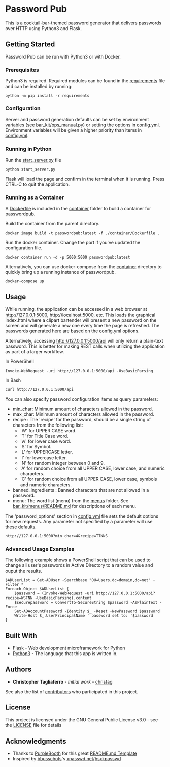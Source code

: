 # Password Pub

This is a cocktail-bar-themed password generator that delivers passwords over HTTP using Python3 and Flask.

## Getting Started

Password Pub can be run with Python3 or with Docker.

### Prerequisites

Python3 is required. Required modules can be found in the [requirements](requirements) file and can be installed by running:

```
python -m pip install -r requirements
```

### Configuration

Server and password generation defaults can be set by environment variables (see [bar_kit/ops_manual.py](bar_kit/ops_manual.py)) or setting the options in [config.yml](config.yml). Environment variables will be given a higher priority than items in [config.yml](config.yml).

### Running in Python

Run the [start_server.py](start_server.py) file

```
python start_server.py
```

Flask will load the page and confirm in the terminal when it is running. Press CTRL-C to quit the application.

### Running as a Container

A [Dockerfile](container/Dockerfile) is included in the [container](container/) folder to build a container for passwordpub.

Build the container from the parent directory.

```
docker image build -t passwordpub:latest -f ./container/Dockerfile .
```

Run the docker container. Change the port if you've updated the configuration file.

```
docker container run -d -p 5000:5000 passwordpub:latest
```

Alternatively, you can use docker-compose from the [container](container) directory to quickly bring up a running instance of passwordpub. 

```
docker-compose up
```

<!---
## Running the tests

Explain how to run the automated tests for this system

### Break down into end to end tests

Explain what these tests test and why

```
Give an example
```

### And coding style tests

Explain what these tests test and why

```
Give an example
```
--->

## Usage

While running, the application can be accessed in a web browser at http://127.0.0.1:5000, http://localhost:5000, etc. This loads the graphical index.html where a clipart bartender will present a new password on the screen and will generate a new one every time the page is refreshed. The passwords generated here are based on the [config.yml](config.yml) options.

Alternatively, accessing http://127.0.0.1:5000/api will only return a plain-text password. This is better for making REST calls when utilizing the application as part of a larger workflow.

In PowerShell

```
Invoke-WebRequest -uri http://127.0.0.1:5000/api -UseBasicParsing
```

In Bash

```
curl http://127.0.0.1:5000/api
```

You can also specify password configuration items as query parameters:
* min_char: Minimum amount of characters allowed in the password.
* max_char: Minimum amount of characters allowed in the password.
* recipe : The 'recipe' for the password, should be a single string of characters from the following list:
    * 'W' for UPPER CASE word.
    * 'T' for Title Case word.
    * 'w' for lower case word.
    * 'S' for Symbol.
    * 'L' for UPPERCASE letter.  
    * 'l' for lowercase letter.
    * 'N' for random integer between 0 and 9.
    * 'A' for random choice from all UPPER CASE, lower case, and numeric characters.
    * 'C' for random choice from all UPPER CASE, lower case, symbols and numeric characters.
* banned_ingredients : Banned characters that are not allowed in a password.
* menu: The word list (menu) from the [menus](bar_kit/menus) folder. See [bar_kit/menus/README.md](bar_kit/menus/README.md) for descriptions of each menu.

The 'password_options' section in [config.yml](config.yml) file sets the default options for new requests. Any parameter not specified by a parameter will use these defaults.

```
http://127.0.0.1:5000?min_char=4&recipe=TTNNS
```

### Advanced Usage Examples

The following example shows a PowerShell script that can be used to change all user's passwords in Active Directory to a random value and ouput the results.

```
$ADUserList = Get-ADUser -Searchbase "OU=Users,dc=domain,dc=net" - Filter *
Foreach-Object $ADUserList {
    $password = (Invoke-WebRequest -uri http://127.0.0.1:5000/api?recipe=WSTNN -UseBasicParsing).content
    $securepassword = ConvertTo-SecureString $password -AsPlainText -Force
    Set-ADAccountPassword -Identity $_ -Reset -NewPassword $password
    Write-Host $_.UserPrincipalName ' password set to: '$password
}
```

## Built With

* [Flask](http://flask.pocoo.org/) - Web development microframework for Python
* [Python3](https://www.python.org/download/releases/3.0/) - The language that this app is written in.

<!---

## Contributing

Please read [CONTRIBUTING.md](https://gist.github.com/PurpleBooth/b24679402957c63ec426) for details on our code of conduct, and the process for submitting pull requests to us.


## Versioning

For the versions available, see the [tags on this repository](https://github.com/your/project/tags). 
--->

## Authors

* **Christopher Tagliaferro** - *Initial work* - [christag](https://github.com/christag)

See also the list of [contributors](https://github.com/your/project/contributors) who participated in this project.

## License

This project is licensed under the GNU General Public License v3.0 - see the [LICENSE](LICENSE) file for details

## Acknowledgments

* Thanks to [PurpleBooth](https://gist.github.com/PurpleBooth) for this great [README.md Template](https://gist.github.com/PurpleBooth/109311bb0361f32d87a2)
* Inspired by [bbusschots](https://github.com/bbusschots)'s [xpasswd.net](https://xkpasswd.net)/[hsxkpasswd](https://github.com/bbusschots/hsxkpasswd)
